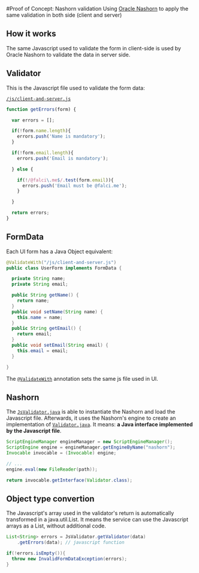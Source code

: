 #Proof of Concept: Nashorn validation
Using [Oracle Nashorn](http://www.oracle.com/technetwork/articles/java/jf14-nashorn-2126515.html) to apply the same validation in both side (client and server)

## How it works
The same Javascript used to validate the form in client-side is used by Oracle Nashorn to validate the data in server side.

## Validator
This is the Javascript file used to validate the form data:

[`/js/client-and-server.js`](/src/main/webapp/js/client-and-server.js)

```js
function getErrors(form) {

  var errors = [];

  if(!form.name.length){
    errors.push('Name is mandatory');
  }

  if(!form.email.length){
    errors.push('Email is mandatory');

  } else {

    if(!/@falci\.me$/.test(form.email)){
      errors.push('Email must be @falci.me');
    }

  }

  return errors;
}

```

## FormData
Each UI form has a Java Object equivalent:
```java
@ValidateWith("/js/client-and-server.js")
public class UserForm implements FormData {

  private String name;
  private String email;

  public String getName() {
    return name;
  }
  public void setName(String name) {
    this.name = name;
  }
  public String getEmail() {
    return email;
  }
  public void setEmail(String email) {
    this.email = email;
  }

}
```

The [`@ValidateWith`](/src/main/java/me/falci/tcc/poc/javascript/annotation/ValidateWith.java) annotation sets the same js file used in UI.

## Nashorn
The [`JsValidator.java`](src/main/java/me/falci/tcc/poc/javascript/JsValidator.java) is able to instantiate the Nashorn and load the Javascript file. Afterwards, it uses the Nashorn's engine to create an implementation of [`Validator.java`](/src/main/java/me/falci/tcc/poc/javascript/Validator.java). It means: **a Java interface implemented by the Javascript file**.
```java
ScriptEngineManager engineManager = new ScriptEngineManager();
ScriptEngine engine = engineManager.getEngineByName("nashorn");
Invocable invocable = (Invocable) engine;

// ...
engine.eval(new FileReader(path));

return invocable.getInterface(Validator.class);
```

##  Object type convertion
The Javascript's array used in the validator's return is automatically transformed in a java.util.List. It means the service can use the Javascript arrays as a List, without additional code.

```java
List<String> errors = JsValidator.getValidator(data)
    .getErrors(data); // javascript function

if(!errors.isEmpty()){
  throw new InvalidFormDataException(errors);
}
```
